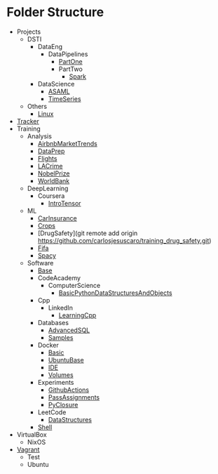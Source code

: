# Folder Structure

* Projects
  * DSTI
    * DataEng
      * DataPipelines
        * [PartOne](https://github.com/carlosjesuscaro/masters_de_pipelines_xml)
        * PartTwo
          * [Spark](https://github.com/carlosjesuscaro/masters_de_pipelines_spark)
    * DataScience
      * [ASAML](https://github.com/carlosjesuscaro/masters_asaml)
      * [TimeSeries](https://github.com/carlosjesuscaro/masters_time_series)
  * Others
    * [Linux](https://github.com/carlosjesuscaro/linux_installs)
* [Tracker](https://github.com/carlosjesuscaro/tracker)
* Training
  * Analysis
    * [AirbnbMarketTrends](https://github.com/carlosjesuscaro/data_analysis_airbnb_market_trends)
    * [DataPrep](https://github.com/carlosjesuscaro/data_analysis_data_prep)
    * [Flights](https://github.com/carlosjesuscaro/data_analysis_flights)
    * [LACrime](https://github.com/carlosjesuscaro/data_analysis_la_crime)
    * [NobelPrize](https://github.com/carlosjesuscaro/data_analysis_nobelprize)
    * [WorldBank](https://github.com/carlosjesuscaro/data_analysis_world)
  * DeepLearning
    * Coursera
      * [IntroTensor](https://github.com/carlosjesuscaro/training_dl_coursera)
  * ML
    * [CarInsurance](https://github.com/carlosjesuscaro/data_analysis_car_insurance)
    * [Crops](https://github.com/carlosjesuscaro/data_analysis_crops)
    * [DrugSafety](git remote add origin https://github.com/carlosjesuscaro/training_drug_safety.git)
    * [Fifa](https://github.com/carlosjesuscaro/data_analysis_fifa)
    * [Spacy](https://github.com/carlosjesuscaro/data_analysis_spacy)
  * Software
    * [Base](https://github.com/carlosjesuscaro/software_python_base)
    * CodeAcademy
      * ComputerScience
        * [BasicPythonDataStructuresAndObjects](https://github.com/carlosjesuscaro/software_codeacademy_cspath_basic_python)
    * Cpp
      * LinkedIn
        * [LearningCpp](https://github.com/carlosjesuscaro/training_learning_cpp)
    * Databases
      * [AdvancedSQL](https://github.com/carlosjesuscaro/training_dbs_advanced_sql)
      * [Samples](https://github.com/carlosjesuscaro/training_dbs_samples)
    * Docker
      * [Basic](https://github.com/carlosjesuscaro/training_docker_basic)
      * [UbuntuBase](https://github.com/carlosjesuscaro/training_docker_ubase)
      * [IDE](https://github.com/carlosjesuscaro/training_docker_ide)
      * [Volumes](https://github.com/carlosjesuscaro/training_docker_volumes)
    * Experiments
      * [GithubActions](https://github.com/carlosjesuscaro/test_github_actions)
      * [PassAssignments](https://github.com/carlosjesuscaro/training_pass_assignment)
      * [PyClosure](https://github.com/carlosjesuscaro/training_pyclosure)
    * LeetCode
      * [DataStructures](https://github.com/carlosjesuscaro/training_lc_datastructs)
    * [Shell](https://github.com/carlosjesuscaro/training_shell)
* VirtualBox
  * NixOS
* [Vagrant](https://github.com/carlosjesuscaro/vagrant)
  * Test
  * Ubuntu
